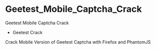 # Geetest_Mobile_Captcha_Crack
Geetest Mobile Captcha Crack

* Geetest Crack

Crack Mobile Version of Geetest Captcha with Firefox and PhantomJS
